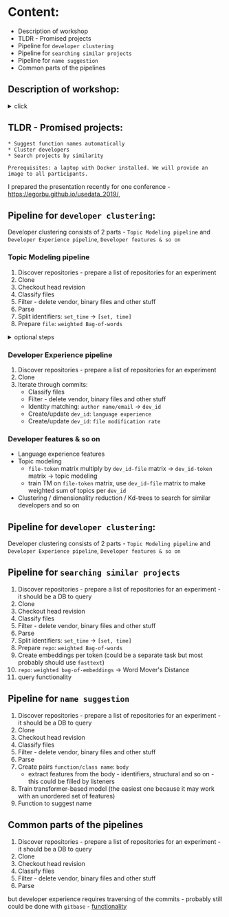 # Content:

* Description of workshop
* TLDR - Promised projects
* Pipeline for `developer clustering`
* Pipeline for `searching similar projects`
* Pipeline for `name suggestion`
* Common parts of the pipelines

## Description of workshop:
<details> <summary>click</summary>

```
Machine Learning on Source Code (MLonCode) is an emerging and exciting research domain which stands at the sweet spot between deep learning, natural language processing, social science, and programming.

During this 2 hours workshop, we are going to show you how to extract insights from code bases—step by step—by shedding light on those crucial aspects:

What information is available in your code
* How to extract this information
* What can you do with this knowledge: what are the tasks solvable by MLonCode
* Which models can be used to solve them

To get our hands dirty, we will solve several example tasks, using source{d}, an open source stack to gain insights from codebases:
* Suggest function names automatically
* Cluster developers
* Search projects by similarity

Prerequisites: a laptop with Docker installed. We will provide an image to all participants.
```

</details>

## TLDR - Promised projects:
```
* Suggest function names automatically
* Cluster developers
* Search projects by similarity

Prerequisites: a laptop with Docker installed. We will provide an image to all participants.
```

I prepared the presentation recently for one conference - https://egorbu.github.io/usedata_2019/, 

## Pipeline for `developer clustering`:

Developer clustering consists of 2 parts - `Topic Modeling pipeline` and `Developer Experience pipeline`, `Developer features & so on`

### Topic Modeling pipeline

1. Discover repositories - prepare a list of repositories for an experiment
2. Clone
3. Checkout head revision
4. Classify files
5. Filter - delete vendor, binary files and other stuff
6. Parse
7. Split identifiers: `set_time` -> `[set, time]`
7. Prepare `file`: `weighted Bag-of-words`
<details> <summary>optional steps</summary>

* Launch topic modeling per file
* Visualize topics

</details>

### Developer Experience pipeline
1. Discover repositories - prepare a list of repositories for an experiment
2. Clone
3. Iterate through commits:
    * Classify files
    * Filter - delete vendor, binary files and other stuff
    * Identity matching: `author name/email` -> `dev_id`
    * Create/update `dev_id`: `language experience`
    * Create/update `dev_id`: `file modification rate`

### Developer features & so on

* Language experience features
* Topic modeling
    * `file-token` matrix multiply by `dev_id-file` matrix -> `dev_id-token` matrix -> topic modeling
    * train TM on `file-token` matrix, use `dev_id-file` matrix to make weighted sum of topics per `dev_id`
* Clustering / dimensionality reduction / Kd-trees to search for similar developers and so on

## Pipeline for `developer clustering`:

Developer clustering consists of 2 parts - `Topic Modeling pipeline` and `Developer Experience pipeline`, `Developer features & so on`

## Pipeline for `searching similar projects`

1. Discover repositories - prepare a list of repositories for an experiment - it should be a DB to query
2. Clone
3. Checkout head revision
4. Classify files
5. Filter - delete vendor, binary files and other stuff
6. Parse
7. Split identifiers: `set_time` -> `[set, time]`
7. Prepare `repo`: `weighted Bag-of-words`
8. Create embeddings per token (could be a separate task but most probably should use `fasttext`) 
9. `repo`: `weighted bag-of-embeddings` -> Word Mover's Distance
10. query functionality

## Pipeline for `name suggestion`

1. Discover repositories - prepare a list of repositories for an experiment - it should be a DB to query
2. Clone
3. Checkout head revision
4. Classify files
5. Filter - delete vendor, binary files and other stuff
6. Parse
7. Create pairs `function/class name`: `body`
    * extract features from the body - identifiers, structural and so on - this could be filled by listeners
7. Train transformer-based model (the easiest one because it may work with an unordered set of features)
8. Function to suggest name

## Common parts of the pipelines
1. Discover repositories - prepare a list of repositories for an experiment - it should be a DB to query
2. Clone
3. Checkout head revision
4. Classify files
5. Filter - delete vendor, binary files and other stuff
6. Parse

but developer experience requires traversing of the commits - probably still could be done with `gitbase` - [functionality](https://github.com/src-d/gitbase/blob/master/docs/using-gitbase/functions.md#gitbase-functions)
